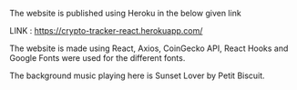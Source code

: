 The website is published using Heroku in the below given link

LINK : https://crypto-tracker-react.herokuapp.com/

The website is made using React, Axios, CoinGecko API, React Hooks and Google Fonts were used for the different fonts.

The background music playing here is Sunset Lover by Petit Biscuit.

